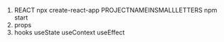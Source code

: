1. REACT
  npx create-react-app PROJECTNAMEINSMALLLETTERS
  npm start
2. props
3. hooks
useState
useContext
useEffect
